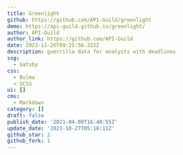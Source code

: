 ```yaml
---
title: Greenlight
github: https://github.com/API-Guild/greenlight
demo: https://api-guild.github.io/greenlight/
author: API-Guild
author_link: https://github.com/API-Guild
date: 2023-11-26T09:25:56.322Z
description: guerrilla data for analysts with deadlines
ssg:
  - Gatsby
css:
  - Bulma
  - SCSS
ui: []
cms:
  - Markdown
category: []
draft: false
publish_date: '2021-04-09T16:40:55Z'
update_date: '2021-10-27T05:16:11Z'
github_star: 2
github_fork: 1
---
```

